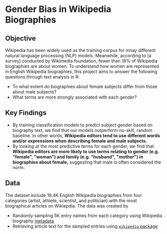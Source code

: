 # Gender Bias in Wikipedia Biographies

## Objective
Wikipedia has been widely used as the training corpus for mnay different natural language processing (NLP) models. Meanwhile, according to [a survey] conducted by Wikimedia foundation, fewer than 18% of Wikipedia biographies are about women. To understand how women are represented in English Wikipedia biographies, this project aims to answer the following questions through text analysis in R:
- To what extent do biographies about female subjects differ from those about male subjects?
- What terms are more strongly associated with each gender?

## Key Findings
- By training classification models to predict subject gender based on biography text, we find that our models outperform no-skill, random baseline. In other words, __Wikipedia editors tend to use different words and/or expressions when describing female and male subjects.__
- By looking at the most predictive terms for each gender, we find that __Wikipedia editors are more likely to use terms relating to gender (e.g. "female", "woman") and family (e.g. "husband", "mother") in biographies about female,__ suggesting that male is often considered the norm.

## Data
The dataset include 19.4K English Wikipedia biographies from four categories (artist, athlete, scientist, and politician) with the most biographical articles on Wikiepdia. The data was created by
- Randomly sampling 5K entry names from each category using Wikipedia biography [metadata](https://dumps.wikimedia.org/)
- Retrieving article text for the sampled entries using [`wikipedia` package](https://pypi.org/project/wikipedia/)
